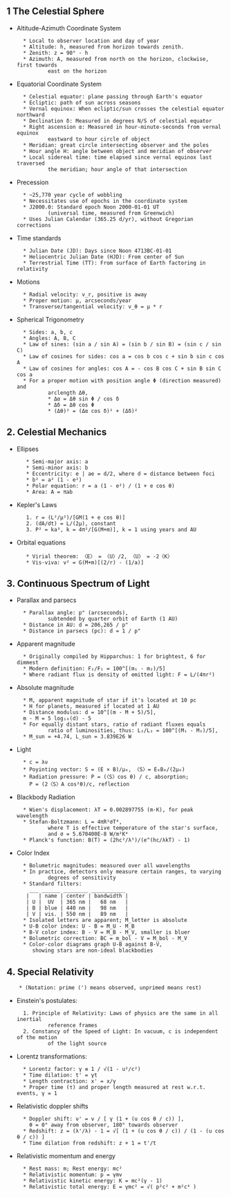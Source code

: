 ## 1 The Celestial Sphere

* Altitude-Azimuth Coordinate System

        * Local to observer location and day of year
        * Altitude: h, measured from horizon towards zenith.
        * Zenith: z = 90° - h
        * Azimuth: A, measured from north on the horizon, clockwise, first towards
                east on the horizon

* Equatorial Coordinate System

        * Celestial equator: plane passing through Earth's equator
        * Ecliptic: path of sun across seasons
        * Vernal equinox: When ecliptic/sun crosses the celestial equator northward
        * Declination δ: Measured in degrees N/S of celestial equator
        * Right ascension α: Measured in hour-minute-seconds from vernal equinox
                eastward to hour circle of object
        * Meridian: great circle intersecting observer and the poles
        * Hour angle H: angle between object and meridian of observer
        * Local sidereal time: time elapsed since vernal equinox last traversed                 
                the meridian; hour angle of that intersection

* Precession

        * ~25,770 year cycle of wobbling
        * Necessitates use of epochs in the coordinate system
        * J2000.0: Standard epoch Noon 2000-01-01 UT
                (universal time, measured from Greenwich)
        * Uses Julian Calendar (365.25 d/yr), without Gregorian corrections

* Time standards

        * Julian Date (JD): Days since Noon 4713BC-01-01
        * Heliocentric Julian Date (HJD): From center of Sun
        * Terrestrial Time (TT): From surface of Earth factoring in relativity

* Motions

        * Radial velocity: v_r, positive is away
        * Proper motion: μ, arcseconds/year
        * Transverse/tangential velocity: v_θ = μ * r

* Spherical Trigonometry

        * Sides: a, b, c
        * Angles: A, B, C
        * Law of sines: (sin a / sin A) = (sin b / sin B) = (sin c / sin C)
        * Law of cosines for sides: cos a = cos b cos c + sin b sin c cos A
        * Law of cosines for angles: cos A = - cos B cos C + sin B sin C cos a
        * For a proper motion with position angle Φ (direction measured) and
                arclength Δθ,
                * Δα = Δθ sin Φ / cos δ
                * Δδ = Δθ cos Φ
                * (Δθ)² = (Δα cos δ)² + (Δδ)²

## 2. Celestial Mechanics

* Ellipses

         * Semi-major axis: a
         * Semi-minor axis: b
         * Eccentricity: e | ae = d/2, where d = distance between foci
         * b² = a² (1 - e²)
         * Polar equation: r = a (1 - e²) / (1 + e cos θ)
         * Area: A = πab

* Kepler's Laws

         1. r = (L²/μ²)/[GM(1 + e cos θ)]
         2. (dA/dt) = L/(2μ), constant
         3. P² = ka³, k = 4π²/[G(M+m)], k = 1 using years and AU

* Orbital equations

         * Virial theorem: 〈E〉 = 〈U〉/2, 〈U〉 = -2〈K〉
         * Vis-viva: v² = G(M+m)[(2/r) - (1/a)]

## 3. Continuous Spectrum of Light

* Parallax and parsecs

        * Parallax angle: p" (arcseconds),
                subtended by quarter orbit of Earth (1 AU)
        * Distance in AU: d = 206,265 / p"
        * Distance in parsecs (pc): d = 1 / p"

* Apparent magnitude

        * Originally compiled by Hipparchus: 1 for brightest, 6 for dimmest
        * Modern definition: F₂/F₁ = 100^[(m₁ - m₂)/5]
        * Where radiant flux is density of emitted light: F = L/(4πr²)

* Absolute magnitude

        * M, apparent magnitude of star if it's located at 10 pc
        * H for planets, measured if located at 1 AU
        * Distance modulus: d = 10^[(m - M + 5)/5],
        m - M = 5 log₁₀(d) - 5
        * For equally distant stars, ratio of radiant fluxes equals
                ratio of luminosities, thus: L₂/L₁ = 100^[(M₁ - M₂)/5],
        * M_sun = +4.74, L_sun = 3.839E26 W

* Light

        * c = λν
        * Poyinting vector: S = (E × B)/μ₀, 〈S〉= E₀B₀/(2μ₀)
        * Radiation pressure: P = (〈S〉cos θ) / c, absorption;
          P = (2〈S〉A cos²θ)/c, reflection

* Blackbody Radiation

        * Wien's displacement: λT = 0.002897755 (m·K), for peak wavelength
        * Stefan-Boltzmann: L = 4πR²σT⁴,
                where T is effective temperature of the star's surface,
                and σ = 5.670400E-8 W/m²K⁴
        * Planck's function: B(T) = (2hc²/λ⁵)/(e^(hc/λkT) - 1)

* Color Index

        * Bolumetric magnitudes: measured over all wavelengths
        * In practice, detectors only measure certain ranges, to varying
                degrees of sensitivity
        * Standard filters:
          ___ ______ ________ ___________
         |   | name | center | bandwidth |
         | U |  UV  | 365 nm |   68 nm   |
         | B | blue | 440 nm |   98 nm   |
         | V | vis. | 550 nm |   89 nm   |
        * Isolated letters are apparent; M_letter is absolute
        * U-B color index: U - B = M_U - M_B
        * B-V color index: B - V = M_B - M_V, smaller is bluer
        * Bolumetric correction: BC = m_bol - V = M_bol - M_V
        * Color-color diagrams graph U-B against B-V,
           showing stars are non-ideal blackbodies

## 4. Special Relativity

        * (Notation: prime (') means observed, unprimed means rest)

* Einstein's postulates:

        1. Principle of Relativity: Laws of physics are the same in all inertial 
                reference frames
        2. Constancy of the Speed of Light: In vacuum, c is independent of the motion
                of the light source

* Lorentz transformations:

        * Lorentz factor: γ ≡ 1 / √(1 - u²/c²)
        * Time dilation: t' = γt
        * Length contraction: x' = x/γ
        * Proper time (τ) and proper length measured at rest w.r.t. events, γ = 1

* Relativistic doppler shifts

        * Doppler shift: ν' = ν / [ γ (1 + (u cos θ / c)) ],
          θ = 0° away from observer, 180° towards observer
        * Redshift: z = (λ'/λ) - 1 = √[ (1 + (u cos θ / c)) / (1 - (u cos θ / c)) ]
        * Time dilation from redshift: z + 1 = t'/t

* Relativistic momentum and energy

        * Rest mass: m; Rest energy: mc²
        * Relativistic momentum: p = γmv
        * Relativistic kinetic energy: K = mc²(γ - 1)
        * Relativistic total energy: E = γmc² = √( p²c² + m²c⁴ )
